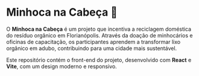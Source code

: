 # Minhoca na Cabeça 🌱

O **Minhoca na Cabeça** é um projeto que incentiva a reciclagem doméstica do resíduo orgânico em Florianópolis. Através da doação de minhocários e oficinas de capacitação, os participantes aprendem a transformar lixo orgânico em adubo, contribuindo para uma cidade mais sustentável.

Este repositório contém o front-end do projeto, desenvolvido com **React** e **Vite**, com um design moderno e responsivo.
